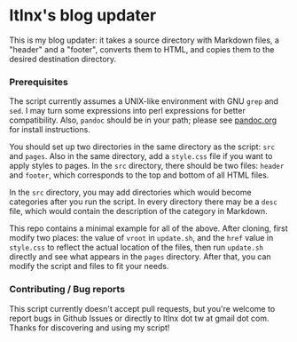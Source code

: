 # ltlnx's blog updater
This is my blog updater: it takes a source directory with Markdown files, a "header" and a "footer", converts them to HTML, and copies them to the desired destination directory.

### Prerequisites
The script currently assumes a UNIX-like environment with GNU `grep` and `sed`. I may turn some expressions into perl expressions for better compatibility. Also, `pandoc` should be in your path; please see [pandoc.org](pandoc.org) for install instructions.

You should set up two directories in the same directory as the script: `src` and `pages`. Also in the same directory, add a `style.css` file if you want to apply styles to pages. In the `src` directory, there should be two files: `header` and `footer`, which corresponds to the top and bottom of all HTML files.

In the `src` directory, you may add directories which would become categories after you run the script. In every directory there may be a `desc` file, which would contain the description of the category in Markdown.

This repo contains a minimal example for all of the above. After cloning, first modify two places: the value of `vroot` in `update.sh`, and the `href` value in `style.css` to reflect the actual location of the files, then run `update.sh` directly and see what appears in the `pages` directory. After that, you can modify the script and files to fit your needs.

### Contributing / Bug reports
This script currently doesn't accept pull requests, but you're welcome to report bugs in Github Issues or directly to ltlnx dot tw at gmail dot com. Thanks for discovering and using my script!
